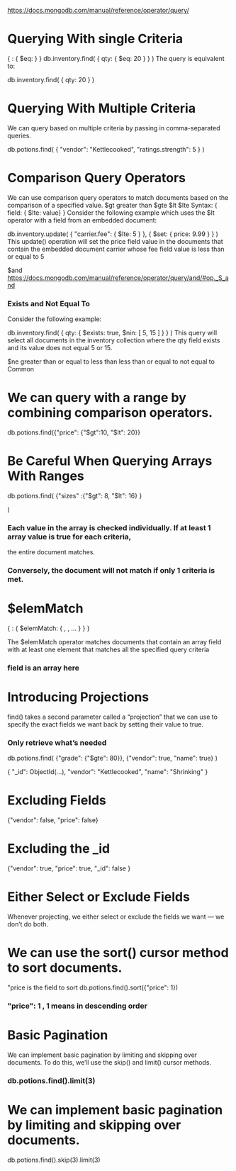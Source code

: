 https://docs.mongodb.com/manual/reference/operator/query/


# Querying With single Criteria


{ <field>: { $eq: <value> } }
db.inventory.find( { qty: { $eq: 20 } } )
The query is equivalent to:

db.inventory.find( { qty: 20 } )



# Querying With Multiple Criteria

We can query based on multiple criteria by passing in comma-separated queries.

db.potions.find(
  {
  "vendor": "Kettlecooked",
  "ratings.strength": 5
  }
)

# Comparison Query Operators
We can use comparison query operators to match documents based on the comparison of a
specified value.
$gt greater than
$gte
$lt
$lte Syntax: { field: { $lte: value} }
Consider the following example which uses the $lt operator with a field from an embedded document:

db.inventory.update( { "carrier.fee": { $lte: 5 } }, { $set: { price: 9.99 } } )
This update() operation will set the price field value in the documents that contain the embedded document carrier whose fee field value is less than or equal to 5

$and https://docs.mongodb.com/manual/reference/operator/query/and/#op._S_and

### Exists and Not Equal To

Consider the following example:

db.inventory.find( { qty: { $exists: true, $nin: [ 5, 15 ] } } )
This query will select all documents in the inventory collection where the qty field exists and its value does not equal 5 or 15.

$ne
greater than or equal to
less than
less than or equal to
not equal to Common

# We can query with a range by combining comparison operators.

db.potions.find({"price": {"$gt":10, "$lt": 20}}


# Be Careful When Querying Arrays With Ranges
db.potions.find(
{"sizes" :{"$gt": 8, "$lt": 16} }

)

### Each value in the array is checked individually. If at least 1 array value is true for each criteria,
the entire document matches.


### Conversely, the document will not match if only 1 criteria is met.

# $elemMatch
{ <field>: { $elemMatch: { <query1>, <query2>, ... } } }

The $elemMatch operator matches documents that contain an array field with at least one element that matches all the specified query criteria

### field is an array here 





# Introducing Projections



find() takes a second parameter called a “projection” that we can use to specify the exact
fields we want back by setting their value to true.






### Only retrieve what’s needed

db.potions.find(
    {"grade": {"$gte": 80}},
    {"vendor": true, "name": true}
)


{
"_id": ObjectId(...),
"vendor": "Kettlecooked",
"name": "Shrinking"
}

# Excluding Fields
{"vendor": false, "price": false}


# Excluding the _id
{"vendor": true, "price": true,
"_id": false
}


# Either Select or Exclude Fields
Whenever projecting, we either select or exclude the fields we want — we don’t do both.

# We can use the sort() cursor method to sort documents.

"price is the field to sort
db.potions.find().sort({"price": 1})
### "price": 1 , 1 means in descending order


# Basic Pagination

We can implement basic pagination by limiting and skipping over documents. To do this, we’ll
use the skip() and limit() cursor methods.

### db.potions.find().limit(3)


# We can implement basic pagination by limiting and skipping over documents.

db.potions.find().skip(3).limit(3)


















